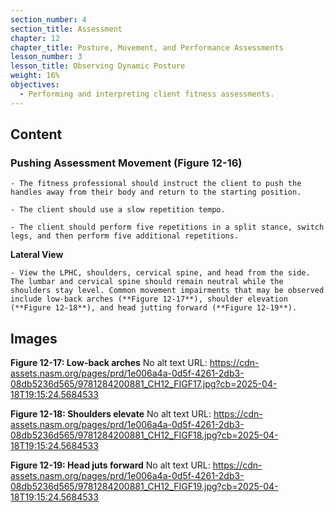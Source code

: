 ```yaml
---
section_number: 4
section_title: Assessment
chapter: 12
chapter_title: Posture, Movement, and Performance Assessments
lesson_number: 3
lesson_title: Observing Dynamic Posture
weight: 16%
objectives:
  - Performing and interpreting client fitness assessments.
---
```


## Content
### Pushing Assessment Movement (Figure 12-16)

	- The fitness professional should instruct the client to push the handles away from their body and return to the starting position.

	- The client should use a slow repetition tempo.

	- The client should perform five repetitions in a split stance, switch legs, and then perform five additional repetitions.

**Lateral View**

	- View the LPHC, shoulders, cervical spine, and head from the side. The lumbar and cervical spine should remain neutral while the shoulders stay level. Common movement impairments that may be observed include low-back arches (**Figure 12-17**), shoulder elevation (**Figure 12-18**), and head jutting forward (**Figure 12-19**).

## Images

**Figure 12-17: Low-back arches**
No alt text
URL: https://cdn-assets.nasm.org/pages/prd/1e006a4a-0d5f-4261-2db3-08db5236d565/9781284200881_CH12_FIGF17.jpg?cb=2025-04-18T19:15:24.5684533

**Figure 12-18: Shoulders elevate**
No alt text
URL: https://cdn-assets.nasm.org/pages/prd/1e006a4a-0d5f-4261-2db3-08db5236d565/9781284200881_CH12_FIGF18.jpg?cb=2025-04-18T19:15:24.5684533

**Figure 12-19: Head juts forward**
No alt text
URL: https://cdn-assets.nasm.org/pages/prd/1e006a4a-0d5f-4261-2db3-08db5236d565/9781284200881_CH12_FIGF19.jpg?cb=2025-04-18T19:15:24.5684533